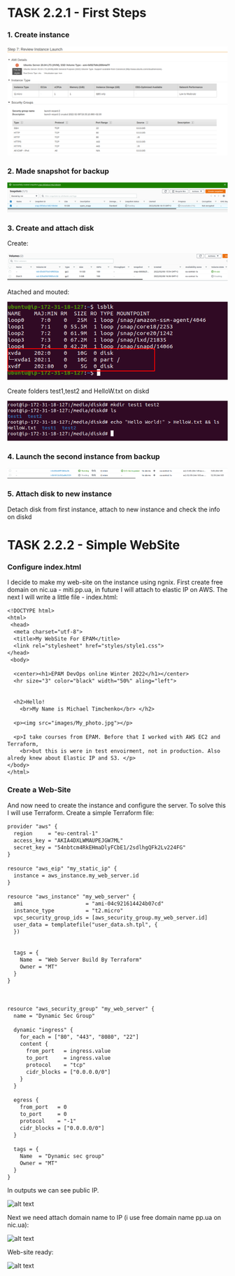 #   TASK 2.2.1 - First Steps

###  1. Create instance

![alt text](https://github.com/whitemag313/DevOps_online_Kharkiv_2022_1/blob/master/m2/Task2.2/screenshots/create_instance.png)

### 2. Made snapshot for backup

![alt text](https://github.com/whitemag313/DevOps_online_Kharkiv_2022_1/blob/master/m2/Task2.2/screenshots/make%20a%20snapshot.png)

### 3. Create and attach disk
Create:

![alt text](https://github.com/whitemag313/DevOps_online_Kharkiv_2022_1/blob/master/m2/Task2.2/screenshots/create%20Disk%20D.png)

Atached and mouted:

![alt text](https://github.com/whitemag313/DevOps_online_Kharkiv_2022_1/blob/master/m2/Task2.2/screenshots/atached%20disk%20d.png)

Create folders test1,test2 and HelloW.txt on diskd

![alt text](https://github.com/whitemag313/DevOps_online_Kharkiv_2022_1/blob/master/m2/Task2.2/screenshots/craete%20some%20files.png)

### 4. Launch the second instance from backup

![alt text](https://github.com/whitemag313/DevOps_online_Kharkiv_2022_1/blob/master/m2/Task2.2/screenshots/create%20inst%20from%20snapshot.png)

### 5.  Attach disk to new instance

Detach disk from first instance, attach to new instance and check the info on diskd


# TASK 2.2.2 - Simple WebSite

### Configure index.html

I decide to make my web-site on the instance using ngnix. First create free domain on nic.ua - miti.pp.ua, in  future I will attach to elastic IP on AWS.
The next I will write a little file - index.html:

```
<!DOCTYPE html>
<html>
 <head>
  <meta charset="utf-8">
  <title>My WebSite For EPAM</title>
  <link rel="stylesheet" href="styles/style1.css">
</head>
 <body>

  <center><h1>EPAM DevOps online Winter 2022</h1></center>
  <hr size="3" color="black" width="50%" aling="left">


  <h2>Hello!
    <br>My Name is Michael Timchenko</br> </h2>

  <p><img src="images/My_photo.jpg"></p>

  <p>I take courses from EPAM. Before that I worked with AWS EC2 and Terraform,
    <br>but this is were in test envoirment, not in production. Also alredy knew about Elastic IP and S3. </p>
</body>
</html>
```

### Create a Web-Site

And now need to create the instance and configure the server. To solve this I will use Terraform. Create a simple Terraform file:

```
provider "aws" {
  region     = "eu-central-1"
  access_key = "AKIA4DXLWMAUPEJGW7ML"
  secret_key = "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"
}

resource "aws_eip" "my_static_ip" {
  instance = aws_instance.my_web_server.id
}

resource "aws_instance" "my_web_server" {
  ami                    = "ami-04c921614424b07cd"
  instance_type          = "t2.micro"
  vpc_security_group_ids = [aws_security_group.my_web_server.id]
  user_data = templatefile("user_data.sh.tpl", {
  })


  tags = {
    Name  = "Web Server Build By Terraform"
    Owner = "MT"
  }
}



resource "aws_security_group" "my_web_server" {
  name = "Dynamic Sec Group"

  dynamic "ingress" {
    for_each = ["80", "443", "8080", "22"]
    content {
      from_port   = ingress.value
      to_port     = ingress.value
      protocol    = "tcp"
      cidr_blocks = ["0.0.0.0/0"]
    }
  }

  egress {
    from_port   = 0
    to_port     = 0
    protocol    = "-1"
    cidr_blocks = ["0.0.0.0/0"]
  }

  tags = {
    Name  = "Dynamic sec group"
    Owner = "MT"
  }
}
```

In outputs we can see public IP.

![alt text]()

Next we need attach domain name to IP (i use free domain name pp.ua on nic.ua):

![alt text]()

Web-site ready:

![alt text]()
